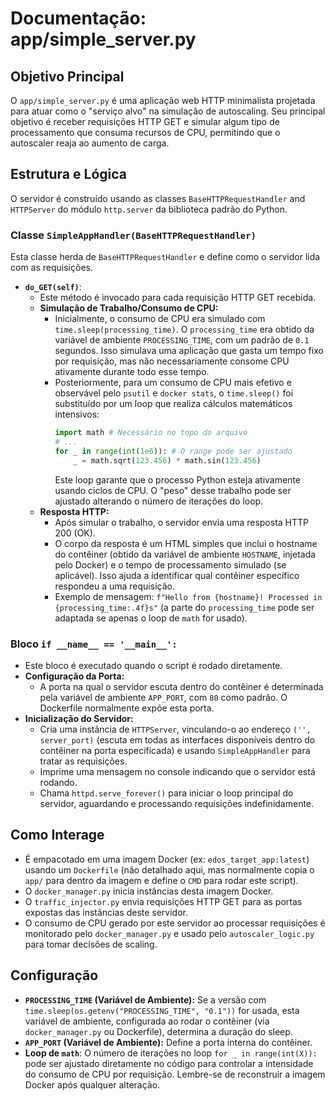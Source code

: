 # Documentação: app/simple_server.py

## Objetivo Principal

O `app/simple_server.py` é uma aplicação web HTTP minimalista projetada para atuar como o "serviço alvo" na simulação de autoscaling. Seu principal objetivo é receber requisições HTTP GET e simular algum tipo de processamento que consuma recursos de CPU, permitindo que o autoscaler reaja ao aumento de carga.

## Estrutura e Lógica

O servidor é construído usando as classes `BaseHTTPRequestHandler` and `HTTPServer` do módulo `http.server` da biblioteca padrão do Python.

### Classe `SimpleAppHandler(BaseHTTPRequestHandler)`
Esta classe herda de `BaseHTTPRequestHandler` e define como o servidor lida com as requisições.

*   **`do_GET(self)`**:
    *   Este método é invocado para cada requisição HTTP GET recebida.
    *   **Simulação de Trabalho/Consumo de CPU:**
        *   Inicialmente, o consumo de CPU era simulado com `time.sleep(processing_time)`. O `processing_time` era obtido da variável de ambiente `PROCESSING_TIME`, com um padrão de `0.1` segundos. Isso simulava uma aplicação que gasta um tempo fixo por requisição, mas não necessariamente consome CPU ativamente durante todo esse tempo.
        *   Posteriormente, para um consumo de CPU mais efetivo e observável pelo `psutil` e `docker stats`, o `time.sleep()` foi substituído por um loop que realiza cálculos matemáticos intensivos:
            ```python
            import math # Necessário no topo do arquivo
            # ...
            for _ in range(int(1e6)): # O range pode ser ajustado
                _ = math.sqrt(123.456) * math.sin(123.456)
            ```
            Este loop garante que o processo Python esteja ativamente usando ciclos de CPU. O "peso" desse trabalho pode ser ajustado alterando o número de iterações do loop.
    *   **Resposta HTTP:**
        *   Após simular o trabalho, o servidor envia uma resposta HTTP 200 (OK).
        *   O corpo da resposta é um HTML simples que inclui o hostname do contêiner (obtido da variável de ambiente `HOSTNAME`, injetada pelo Docker) e o tempo de processamento simulado (se aplicável). Isso ajuda a identificar qual contêiner específico respondeu a uma requisição.
        *   Exemplo de mensagem: `f"Hello from {hostname}! Processed in {processing_time:.4f}s"` (a parte do `processing_time` pode ser adaptada se apenas o loop de `math` for usado).

### Bloco `if __name__ == '__main__':`
*   Este bloco é executado quando o script é rodado diretamente.
*   **Configuração da Porta:**
    *   A porta na qual o servidor escuta dentro do contêiner é determinada pela variável de ambiente `APP_PORT`, com `80` como padrão. O Dockerfile normalmente expõe esta porta.
*   **Inicialização do Servidor:**
    *   Cria uma instância de `HTTPServer`, vinculando-o ao endereço `('', server_port)` (escuta em todas as interfaces disponíveis dentro do contêiner na porta especificada) e usando `SimpleAppHandler` para tratar as requisições.
    *   Imprime uma mensagem no console indicando que o servidor está rodando.
    *   Chama `httpd.serve_forever()` para iniciar o loop principal do servidor, aguardando e processando requisições indefinidamente.

## Como Interage

*   É empacotado em uma imagem Docker (ex: `edos_target_app:latest`) usando um `Dockerfile` (não detalhado aqui, mas normalmente copia o `app/` para dentro da imagem e define o `CMD` para rodar este script).
*   O `docker_manager.py` inicia instâncias desta imagem Docker.
*   O `traffic_injector.py` envia requisições HTTP GET para as portas expostas das instâncias deste servidor.
*   O consumo de CPU gerado por este servidor ao processar requisições é monitorado pelo `docker_manager.py` e usado pelo `autoscaler_logic.py` para tomar decisões de scaling.

## Configuração

*   **`PROCESSING_TIME` (Variável de Ambiente):** Se a versão com `time.sleep(os.getenv("PROCESSING_TIME", "0.1"))` for usada, esta variável de ambiente, configurada ao rodar o contêiner (via `docker_manager.py` ou Dockerfile), determina a duração do sleep.
*   **`APP_PORT` (Variável de Ambiente):** Define a porta interna do contêiner.
*   **Loop de `math`**: O número de iterações no loop `for _ in range(int(X)):` pode ser ajustado diretamente no código para controlar a intensidade do consumo de CPU por requisição. Lembre-se de reconstruir a imagem Docker após qualquer alteração.